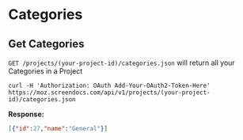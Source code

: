Categories
======

Get Categories
----------

`GET /projects/(your-project-id)/categories.json` will return all your Categories in a Project

```shell
curl -H 'Authorization: OAuth Add-Your-OAuth2-Token-Here' https://moz.screendocs.com/api/v1/projects/(your-project-id)/categories.json
```

**Response:**

```json
[{"id":27,"name":"General"}]
```
